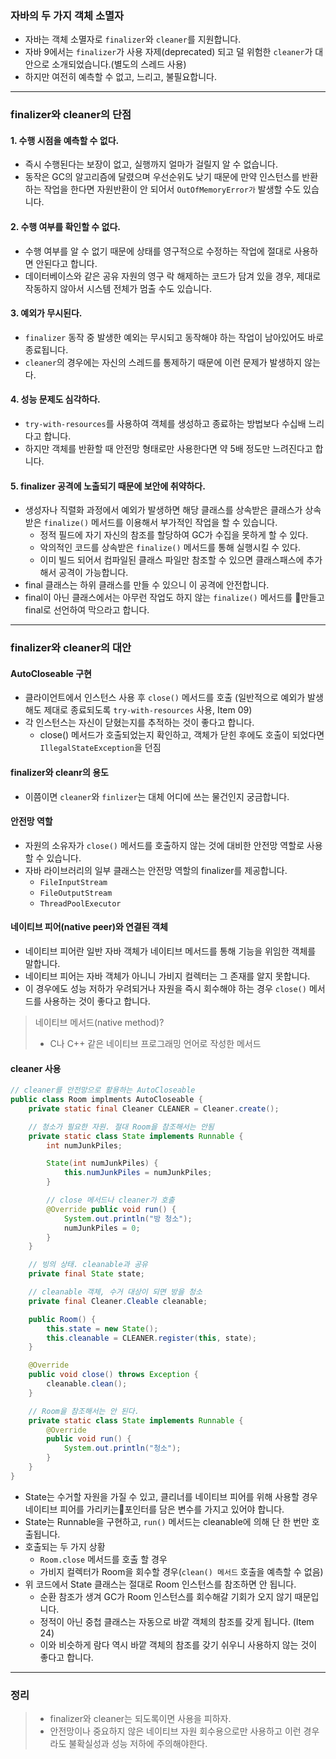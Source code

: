 

### 자바의 두 가지 객체 소멸자

- 자바는 객체 소멸자로 `finalizer`와 `cleaner`를 지원합니다.
- 자바 9에서는 `finalizer`가 사용 자제(deprecated) 되고 덜 위험한 `cleaner`가 대안으로 소개되었습니다.(별도의 스레드 사용)
- 하지만 여전히 예측할 수 없고, 느리고, 불필요합니다.

---

### finalizer와 cleaner의 단점

#### 1. 수행 시점을 예측할 수 없다.
- 즉시 수행된다는 보장이 없고, 실행까지 얼마가 걸릴지 알 수 없습니다.
- 동작은 GC의 알고리즘에 달렸으며 우선순위도 낮기 때문에 만약 인스턴스를 반환하는 작업을 한다면 자원반환이 안 되어서 `OutOfMemoryError가` 발생할 수도 있습니다.

#### 2. 수행 여부를 확인할 수 없다.
- 수행 여부를 알 수 없기 때문에 상태를 영구적으로 수정하는 작업에 절대로 사용하면 안된다고 합니다.
- 데이터베이스와 같은 공유 자원의 영구 락 해제하는 코드가 담겨 있을 경우, 제대로 작동하지 않아서 시스템 전체가 멈출 수도 있습니다.

#### 3. 예외가 무시된다.
- `finalizer` 동작 중 발생한 예외는 무시되고 동작해야 하는 작업이 남아있어도 바로 종료됩니다.
- `cleaner`의 경우에는 자신의 스레드를 통제하기 때문에 이런 문제가 발생하지 않는다.

#### 4. 성능 문제도 심각하다.
- `try-with-resources`를 사용하여 객체를 생성하고 종료하는 방법보다 수십배 느리다고 합니다.
- 하지만 객체를 반환할 때 안전망 형태로만 사용한다면 약 5배 정도만 느려진다고 합니다.

#### 5. finalizer 공격에 노출되기 때문에 보안에 취약하다.
- 생성자나 직렬화 과정에서 예외가 발생하면 해당 클래스를 상속받은 클래스가 상속받은 `finalize()` 메서드를 이용해서 부가적인 작업을 할 수 있습니다.
	- 정적 필드에 자기 자신의 참조를 할당하여 GC가 수집을 못하게 할 수 있다.
	- 악의적인 코드를 상속받은 `finalize()` 메서드를 통해 실행시킬 수 있다.
	- 이미 빌드 되어서 컴파일된 클래스 파일만 참조할 수 있으면 클래스패스에 추가해서 공격이 가능합니다.
- final 클래스는 하위 클래스를 만들 수 있으니 이 공격에 안전합니다.
- final이 아닌 클래스에서는 아무런 작업도 하지 않는 `finalize()` 메서드를 만들고 final로 선언하여 막으라고 합니다.

---

### finalizer와 cleaner의 대안

#### AutoCloseable 구현

-  클라이언트에서 인스턴스 사용 후 `close()` 메서드를 호출 (일반적으로 예외가 발생해도 제대로 종료되도록 `try-with-resources` 사용, Item 09)
- 각 인스턴스는 자신이 닫혔는지를 추적하는 것이 좋다고 합니다.
	- close() 메서드가 호출되었는지 확인하고, 객체가 닫힌 후에도 호출이 되었다면 `IllegalStateException`을 던짐

#### finalizer와 cleanr의 용도
- 이쯤이면 `cleaner`와 `finlizer`는 대체 어디에 쓰는 물건인지 궁금합니다.

#### 안전망 역할
- 자원의 소유자가 `close()` 메서드를 호출하지 않는 것에 대비한 안전망 역할로 사용할 수 있습니다.
- 자바 라이브러리의 일부 클래스는 안전망 역할의 finalizer를 제공합니다.
	- `FileInputStream`
	- `FileOutputStream`
	- `ThreadPoolExecutor`

#### 네이티브 피어(native peer)와 연결된 객체
- 네이티브 피어란 일반 자바 객체가 네이티브 메서드를 통해 기능을 위임한 객체를 말합니다.
- 네이티브 피어는 자바 객체가 아니니 가비지 컬렉터는 그 존재를 알지 못합니다.
- 이 경우에도 성능 저하가 우려되거나 자원을 즉시 회수해야 하는 경우 `close()`  메서드를 사용하는 것이 좋다고 합니다.

> 네이티브 메서드(native method)?
> - C나 C++ 같은 네이티브 프로그래밍 언어로 작성한 메서드

#### cleaner 사용
```java
// cleaner를 안전망으로 활용하는 AutoCloseable
public class Room implments AutoCloseable {
	private static final Cleaner CLEANER = Cleaner.create();

	// 청소가 필요한 자원. 절대 Room을 참조해서는 안됨
	private static class State implements Runnable {
		int numJunkPiles;

		State(int numJunkPiles) {
			this.numJunkPiles = numJunkPiles;
		}

		// close 메서드나 cleaner가 호출
		@Override public void run() {
			System.out.println("방 청소");
			numJunkPiles = 0;
		}
	}

	// 빙의 상태. cleanable과 공유
	private final State state;

	// cleanable 객체, 수거 대상이 되면 방을 청소
	private final Cleaner.Cleable cleanable;

	public Room() {
		this.state = new State();
		this.cleanable = CLEANER.register(this, state);
	}

	@Override
	public void close() throws Exception {
		cleanable.clean();
	}

	// Room을 참조해서는 안 된다.
	private static class State implements Runnable {
		@Override
		public void run() {
			System.out.println("청소");
		}
	}
}
```

- State는 수거할 자원을 가질 수 있고, 클리너를 네이티브 피어를 위해 사용할 경우 네이티브 피어를 가리키는포인터를 담은 변수를 가지고 있어야 합니다.
- State는 Runnable을 구현하고, `run()` 메서드는 cleanable에 의해 단 한 번만 호출됩니다.
- 호출되는 두 가지 상황
	- `Room.close` 메서드를 호출 할 경우
	- 가비지 컬렉터가 Room을 회수할 경우(`clean() 메서드` 호출을 예측할 수 없음)
- 위 코드에서 State 클래스는 절대로 Room 인스턴스를 참조하면 안 됩니다.
	- 순환 참조가 생겨 GC가 Room 인스턴스를 회수해갈 기회가 오지 않기 때문입니다.
	- 정적이 아닌 중첩 클래스는 자동으로 바깥 객체의 참조를 갖게 됩니다. (Item 24)
	- 이와 비슷하게 람다 역시 바깥 객체의 참조를 갖기 쉬우니 사용하지 않는 것이 좋다고 합니다.

---

### 정리

>- finalizer와 cleaner는 되도록이면 사용을 피하자.
>- 안전망이나 중요하지 않은 네이티브 자원 회수용으로만 사용하고 이런 경우라도 불확실성과 성능 저하에 주의해야한다.